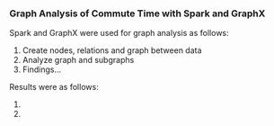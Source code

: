 ### Graph Analysis of Commute Time with Spark and GraphX

Spark and GraphX were used for graph analysis as follows:

1. Create nodes, relations and graph between data
2. Analyze graph and subgraphs
3. Findings...

Results were as follows:

1.
2.
